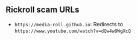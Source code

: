 ## Rickroll scam URLs

 * `https://media-roll.github.io`: Redirects to `https://www.youtube.com/watch?v=dQw4w9WgXcQ`